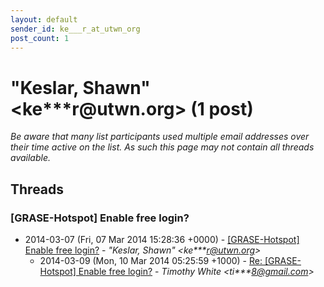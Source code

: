 ```yaml
---
layout: default
sender_id: ke___r_at_utwn_org
post_count: 1
---
```


# "Keslar, Shawn" <ke***r<span>@</span>utwn.org> (1 post)

_Be aware that many list participants used multiple email addresses over their time active on the list. As such this page may not contain all threads available._

## Threads

### [GRASE-Hotspot] Enable free login?
+ 2014-03-07 (Fri, 07 Mar 2014 15:28:36 +0000) - [[GRASE-Hotspot] Enable free login?](/archive/2014/03/2cb75b0080feff5a65450042ddee65641ec47f65c54de1d17e55d647fd78ad08) - _"Keslar, Shawn" \<ke***r@utwn.org\>_
  + 2014-03-09 (Mon, 10 Mar 2014 05:25:59 +1000) - [Re: [GRASE-Hotspot] Enable free login?](/archive/2014/03/947d77a8b435fb3a49a720f99fb9cc5ae5e0749c06458cc4077f43853e76505e) - _Timothy White \<ti***8@gmail.com\>_

